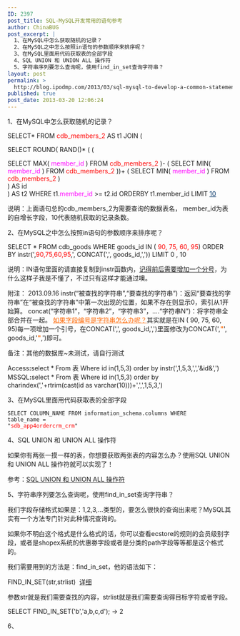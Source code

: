 ```yaml
---
ID: 2397
post_title: SQL-MySQL开发常用的语句参考
author: ChinaBUG
post_excerpt: |
  1、在MySQL中怎么获取随机的记录？
  2、在MySQL之中怎么按照in语句的参数顺序来排序呢？
  3、在MySQL里面用代码获取表的全部字段
  4、SQL UNION 和 UNION ALL 操作符
  5、字符串序列要怎么查询呢，使用find_in_set查询字符串？
layout: post
permalink: >
  http://blog.ipodmp.com/2013/03/sql-mysql-to-develop-a-common-statement-reference.html
published: true
post_date: 2013-03-20 12:06:24
---
```

1、在MySQL中怎么获取随机的记录？

SELECT* FROM <span style="color: #ff0000;">cdb_members_2</span> AS t1 JOIN (
<div>

SELECT ROUND( RAND()* ( (
<div>SELECT MAX(<span style="color: #ff00ff;"> member_id</span> ) FROM <span style="color: #ff0000;">cdb_members_2</span> )- ( SELECT MIN( <span style="color: #ff00ff;">member_id</span> ) FROM <span style="color: #ff0000;">cdb_members_2</span> ))+ ( SELECT MIN( <span style="color: #ff00ff;">member_id</span> ) FROM <span style="color: #ff0000;">cdb_members_2</span> )</div>
) AS id

</div>
) AS t2 WHERE t1.<span style="color: #ff00ff;">member_id</span> &gt;= t2.id ORDERBY t1.member_id LIMIT <span style="text-decoration: underline;"><span style="color: #003366; text-decoration: underline;">10</span></span>

说明：上面语句总的cdb_members_2为需要查询的数据表名， member_id为表的自增长字段，10代表随机获取的记录条数。

2、在MySQL之中怎么按照in语句的参数顺序来排序呢？

SELECT *
FROM cdb_goods
WHERE goods_id
IN (<span style="color: #ff0000;"> 90, 75, 60, 95</span>)
ORDER BY instr(',<span style="color: #ff0000;">90,75,60,95</span>,', CONCAT(',', goods_id,','))
LIMIT 0 , 10

说明：IN语句里面的请直接复制到instr函数内，<span style="text-decoration: underline;">记得前后需要增加一个分号</span>，为什么这样子我是不懂了，不过只有这样才能通过噢。

附注：
2013.09.16
instr(“被查找的字符串”,“要查找的字符串”)：返回“要查找的字符串”在“被查找的字符串”中第一次出现的位置，如果不存在则显示0，索引从1开始算。
concat(“字符串1”，“字符串2”，“字符串3”，....“字符串N”)：将字符串全部合并在一起。
<span style="text-decoration: underline;"><span style="color: #ff6600; text-decoration: underline;">如果字段编号是字符串怎么办呢？</span></span>其实就是在IN ( 90, 75, 60, 95)每一项增加一个引号，在CONCAT(',', goods_id,',')里面修改为CONCAT(',<strong><span style="color: #ff6600;">"</span></strong>', goods_id,'<strong><span style="color: #ff6600;">"</span></strong>,')即可。

备注：其他的数据库~未测试，请自行测试

Access<strong>:</strong>select * From 表 Where id in(1,5,3) order by instr(',1,5,3,',','&amp;id&amp;',')
MSSQL<strong>:</strong>select * From 表 Where id in(1,5,3) order by charindex(','+rtrim(cast(id as varchar(10)))+',',',1,5,3,')

3、在MySQL里面用代码获取表的全部字段

<code>SELECT COLUMN_NAME
FROM information_schema.columns
WHERE table_name = "<span style="color: #ff0000;">sdb_app4ordercrm_crm</span>"</code>

4、SQL UNION 和 UNION ALL 操作符

如果你有两张一摸一样的表，你想要获取两张表的内容怎么办？使用SQL UNION 和 UNION ALL 操作符就可以实现了！

参考：<a href="http://www.w3school.com.cn/sql/sql_union.asp">SQL UNION 和 UNION ALL 操作符</a>

5、字符串序列要怎么查询呢，使用find_in_set查询字符串？

我们字段存储格式如果是：1,2,3,...类型的，要怎么很快的查询出来呢？MySQL其实有一个方法专门针对此种情况查询的。

如果你不明白这个格式是什么格式的话，你可以查看ecstore的规则的会员级别字段，或者是shopex系统的优惠劵字段或者是分类的path字段等等都是这个格式的。

我们需要用到的方法是：find_in_set，他的语法如下：

FIND_IN_SET(str,strlist)  <a href="http://dev.mysql.com/doc/refman/5.0/en/string-functions.html#function_find-in-set">详细</a>

参数str就是我们需要查找的内容，strlist就是我们需要查询得目标字符或者字段。

SELECT FIND_IN_SET('b','a,b,c,d');
-&gt; 2

6、